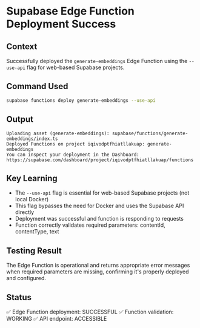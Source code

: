 # Supabase Edge Function Deployment Success

## Context
Successfully deployed the `generate-embeddings` Edge Function using the `--use-api` flag for web-based Supabase projects.

## Command Used
```bash
supabase functions deploy generate-embeddings --use-api
```

## Output
```
Uploading asset (generate-embeddings): supabase/functions/generate-embeddings/index.ts
Deployed Functions on project iqivodptfhiatllakuap: generate-embeddings
You can inspect your deployment in the Dashboard: https://supabase.com/dashboard/project/iqivodptfhiatllakuap/functions
```

## Key Learning
- The `--use-api` flag is essential for web-based Supabase projects (not local Docker)
- This flag bypasses the need for Docker and uses the Supabase API directly
- Deployment was successful and function is responding to requests
- Function correctly validates required parameters: contentId, contentType, text

## Testing Result
The Edge Function is operational and returns appropriate error messages when required parameters are missing, confirming it's properly deployed and configured.

## Status
✅ Edge Function deployment: SUCCESSFUL
✅ Function validation: WORKING
✅ API endpoint: ACCESSIBLE
